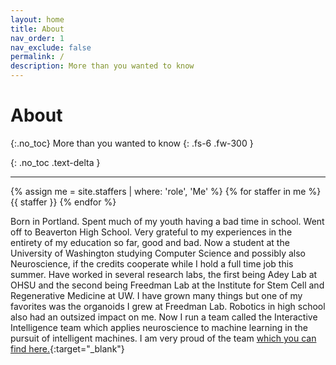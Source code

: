 ```yaml
---
layout: home
title: About
nav_order: 1
nav_exclude: false
permalink: /
description: More than you wanted to know 
---
```


# About
{:.no_toc}
More than you wanted to know
{: .fs-6 .fw-300 }


[comment]: # (## Table of contents)

[comment]: # (1. TOC)

[comment]: # (   {:toc})

{: .no_toc .text-delta }


---

{% assign me = site.staffers | where: 'role', 'Me' %}
{% for staffer in me %}
{{ staffer }}
{% endfor %}

Born in Portland. Spent much of my youth having a bad time in school. Went off to Beaverton High School.
Very grateful to my experiences in the entirety of my education so far, good and bad.
Now a student at the University of Washington studying Computer Science and possibly also Neuroscience,
if the credits cooperate while I hold a full time job this summer. 
Have worked in several research labs, the first being Adey Lab at OHSU and the second being 
Freedman Lab at the Institute for Stem Cell and Regenerative Medicine at UW. I have grown many 
things but one of my favorites was the organoids I grew at Freedman Lab.
Robotics in high school also had an outsized impact on me. 
Now I run a team called the Interactive Intelligence team which applies neuroscience to machine learning 
in the pursuit of intelligent machines. I am very proud of the team [which you can find here.](https://interactive-intelligence.github.io){:target="_blank"}